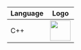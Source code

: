 | Language | Logo |
| -------- | ---- |
| C++ |  <img src="https://raw.githubusercontent.com/isocpp/logos/master/cpp_logo.png" width="48"/>|
